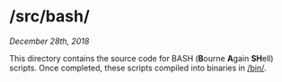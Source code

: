# /src/bash/
*December 28th, 2018*

This directory contains the source code for BASH (**B**ourne **A**gain **SH**ell) scripts. Once completed, these scripts compiled into binaries in [/bin/](/bin/).
